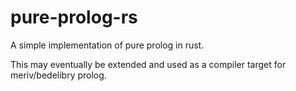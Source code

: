 # pure-prolog-rs

A simple implementation of pure prolog in rust.

This may eventually be extended and used as a compiler target for meriv/bedelibry prolog.
